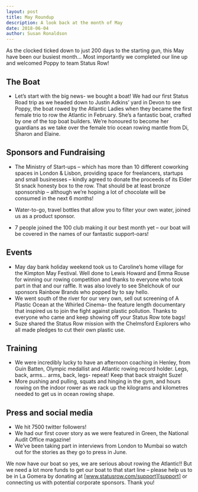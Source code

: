 ```yaml
---
layout: post
title: May Roundup
description: A look back at the month of May
date: 2018-06-04
author: Susan Ronaldson
---
```

[support]: /supporter

As the clocked ticked down to just 200 days to the starting gun, this May have been our busiest month… Most importantly we completed our line up and welcomed Poppy to team Status Row!

## The Boat

* Let’s start with the big news- we bought a boat! We had our first Status Road trip as we headed down to Justin Adkins’ yard in Devon to see Poppy, the boat rowed by the Atlantic Ladies when they became the first female trio to row the Atlantic in February. She’s a fantastic boat, crafted by one of the top boat builders. We’re honoured to become her guardians as we take over the female trio ocean rowing mantle from Di, Sharon and Elaine.

## Sponsors and Fundraising

* The Ministry of Start-ups – which has more than 10 different coworking spaces in London & Lisbon, providing space for freelancers, startups and small businesses – kindly agreed to donate the proceeds of its Elder St snack honesty box to the row. That should be at least bronze sponsorship – although we’re hoping a lot of chocolate will be consumed in the next 6 months!

* Water-to-go, travel bottles that allow you to filter your own water, joined us as a product sponsor.

* 7 people joined the 100 club making it our best month yet – our boat will be covered in the names of our fantastic support-oars!


## Events
* May day bank holiday weekend took us to Caroline’s home village for the Kimpton May Festival. Well done to Lewis Howard and Emma Rouse for winning our rowing competition and thanks to everyone who took part in that and our raffle. It was also lovely to see Shelchouk of our sponsors Rainbow Brands who popped by to say hello.
* We went south of the river for our very own, sell out screening of A Plastic Ocean at the Whirled Cinema– the feature length documentary that inspired us to join the fight against plastic pollution. Thanks to everyone who came and keep showing off your Status Row tote bags!
* Suze shared the Status Row mission with the Chelmsford Explorers who all made pledges to cut their own plastic use.

## Training
* We were incredibly lucky to have an afternoon coaching in Henley, from Guin Batten, Olympic medallist and Atlantic rowing record holder. Legs, back, arms… arms, back, legs- repeat! Keep that back straight Suze!
* More pushing and pulling, squats and hinging in the gym, and hours rowing on the indoor rower as we rack up the kilograms and kilometres needed to get us in ocean rowing shape.

## Press and social media
* We hit 7500 twitter followers!
* We had our first cover story as we were featured in Green, the National Audit Office magazine!
* We’ve been taking part in interviews from London to Mumbai so watch out for the stories as they go to press in June.



We now have our boat so yes, we are serious about rowing the Atlantic!! But we need a lot more funds to get our boat to that start line – please help us to be in La Gomera by donating at [www.statusrow.com/support][support] or connecting us with potential corporate sponsors. Thank you!
